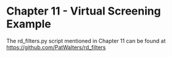 # Chapter 11 - Virtual Screening Example

The rd_filters.py script mentioned in Chapter 11 can be found at https://github.com/PatWalters/rd_filters